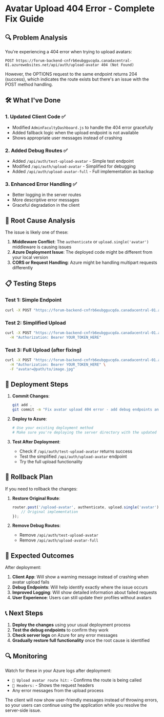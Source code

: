# Avatar Upload 404 Error - Complete Fix Guide

## 🔍 Problem Analysis

You're experiencing a 404 error when trying to upload avatars:
```
POST https://forum-backend-cnfrb6eubggucqda.canadacentral-01.azurewebsites.net/api/auth/upload-avatar 404 (Not Found)
```

However, the OPTIONS request to the same endpoint returns 204 (success), which indicates the route exists but there's an issue with the POST method handling.

## 🛠️ What I've Done

### 1. **Updated Client Code** ✅
- Modified `AdminFacultyDashboard.js` to handle the 404 error gracefully
- Added fallback logic when the upload endpoint is not available
- Shows appropriate user messages instead of crashing

### 2. **Added Debug Routes** ✅
- Added `/api/auth/test-upload-avatar` - Simple test endpoint
- Modified `/api/auth/upload-avatar` - Simplified for debugging
- Added `/api/auth/upload-avatar-full` - Full implementation as backup

### 3. **Enhanced Error Handling** ✅
- Better logging in the server routes
- More descriptive error messages
- Graceful degradation in the client

## 🔧 Root Cause Analysis

The issue is likely one of these:

1. **Middleware Conflict**: The `authenticate` or `upload.single('avatar')` middleware is causing issues
2. **Azure Deployment Issue**: The deployed code might be different from your local version
3. **CORS or Request Handling**: Azure might be handling multipart requests differently

## 📋 Testing Steps

### Test 1: Simple Endpoint
```bash
curl -X POST "https://forum-backend-cnfrb6eubggucqda.canadacentral-01.azurewebsites.net/api/auth/test-upload-avatar"
```

### Test 2: Simplified Upload
```bash
curl -X POST "https://forum-backend-cnfrb6eubggucqda.canadacentral-01.azurewebsites.net/api/auth/upload-avatar" \
  -H "Authorization: Bearer YOUR_TOKEN_HERE"
```

### Test 3: Full Upload (after fixing)
```bash
curl -X POST "https://forum-backend-cnfrb6eubggucqda.canadacentral-01.azurewebsites.net/api/auth/upload-avatar-full" \
  -H "Authorization: Bearer YOUR_TOKEN_HERE" \
  -F "avatar=@path/to/image.jpg"
```

## 🚀 Deployment Steps

1. **Commit Changes**:
   ```bash
   git add .
   git commit -m "Fix avatar upload 404 error - add debug endpoints and improve error handling"
   ```

2. **Deploy to Azure**:
   ```bash
   # Use your existing deployment method
   # Make sure you're deploying the server directory with the updated routes
   ```

3. **Test After Deployment**:
   - Check if `/api/auth/test-upload-avatar` returns success
   - Test the simplified `/api/auth/upload-avatar` endpoint
   - Try the full upload functionality

## 🔄 Rollback Plan

If you need to rollback the changes:

1. **Restore Original Route**:
   ```javascript
   router.post('/upload-avatar', authenticate, upload.single('avatar'), async (req, res) => {
       // Original implementation
   });
   ```

2. **Remove Debug Routes**:
   - Remove `/api/auth/test-upload-avatar`
   - Remove `/api/auth/upload-avatar-full`

## 🎯 Expected Outcomes

After deployment:

1. **Client App**: Will show a warning message instead of crashing when avatar upload fails
2. **Debug Endpoints**: Will help identify exactly where the issue occurs
3. **Improved Logging**: Will show detailed information about failed requests
4. **User Experience**: Users can still update their profiles without avatars

## 📞 Next Steps

1. **Deploy the changes** using your usual deployment process
2. **Test the debug endpoints** to confirm they work
3. **Check server logs** on Azure for any error messages
4. **Gradually restore full functionality** once the root cause is identified

## 🔍 Monitoring

Watch for these in your Azure logs after deployment:
- `📸 Upload avatar route hit:` - Confirms the route is being called
- `📸 Headers:` - Shows the request headers
- Any error messages from the upload process

The client will now show user-friendly messages instead of throwing errors, so your users can continue using the application while you resolve the server-side issue.